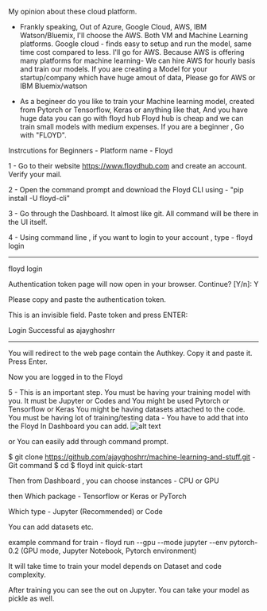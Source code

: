My opinion about these cloud platform.


- Frankly speaking, Out of Azure, Google Cloud, AWS, IBM Watson/Bluemix, I'll choose the AWS. Both VM and Machine Learning platforms.
Google cloud - finds easy to setup and run the model, same time cost compared to less. I'll go for AWS.
Because AWS is offering many platforms for machine learning- We can hire AWS for hourly basis and train our models.
If you are creating a Model for your startup/company which have huge amout of data, Please go for AWS or IBM Bluemix/watson


- As a begineer do you like to train your Machine learning model, created from Pytorch or Tensorflow, Keras or anything like that, And you have huge data you can go with floyd hub
Floyd hub is cheap and we can train small models with medium expenses.
If you are a beginner , Go with "FLOYD". 



Instrcutions for Beginners - Platform name - Floyd

1 - Go to their website https://www.floydhub.com and create an account. Verify your mail.


2 - Open the command prompt and download the Floyd CLI using  - "pip install -U floyd-cli" 


3 - Go through the Dashboard. It almost like git. All command will be there in the UI itself.


4 - Using command line , if you want to login to your account , type - floyd login


-------------------------------------------------------------------------------------------------------

floyd login

Authentication token page will now open in your browser. Continue? [Y/n]: Y

Please copy and paste the authentication token.

This is an invisible field. Paste token and press ENTER:

Login Successful as ajayghoshrr

--------------------------------------------------------------------------------------

You will redirect to the web page contain the Authkey. Copy it and paste it. Press Enter.

Now you are logged in to the Floyd

5 - This is an important step. You must be having your training model with you. It must be Jupyter or Codes and You might be used Pytorch or Tensorflow or Keras
  You might be having datasets attached to the code. 
  You must be having lot of training/testing data - You have to add that into the Floyd
  In Dashboard you can add.
  ![alt text](https://github.com/ajayghoshrr/machine-learning-and-stuff/master/floyd_setup.png)
  
  or You can easily add through command prompt.
  
  $ git clone https://github.com/ajayghoshrr/machine-learning-and-stuff.git   - Git command
  $ cd <path-of-your-model>
  $ floyd init quick-start
  
  Then from Dashboard , you can choose instances - CPU or GPU 
  
  then Which package - Tensorflow or Keras or PyTorch

  Which type - Jupyter (Recommended) or Code
  
  You can add datasets etc.
  
  example command for train - floyd run --gpu --mode jupyter --env pytorch-0.2 (GPU mode, Jupyter Notebook, Pytorch environment)
  
  It will take time to train your model depends on Dataset and code complexity.

  After training you can see the out on Jupyter. You can take your model as pickle as well.
